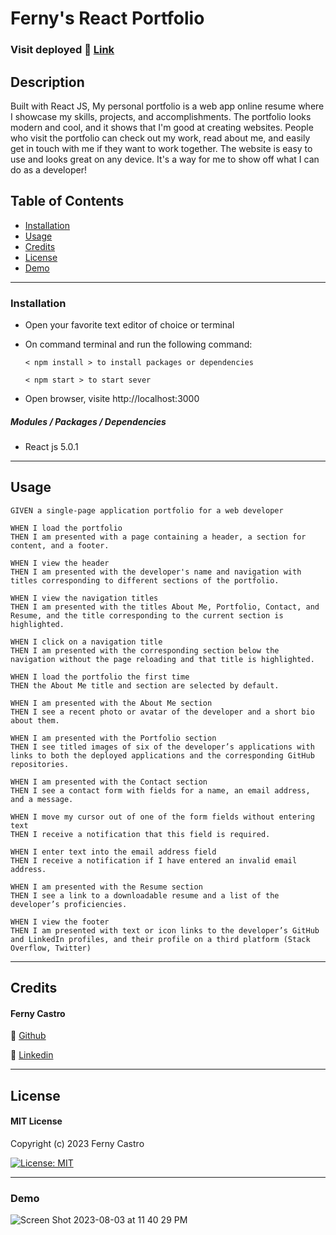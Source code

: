 # Ferny's React Portfolio

### Visit deployed 🔗 [Link](https://fernycastro.com/)

## Description

Built with React JS, My personal portfolio is a web app online resume where I showcase my skills, projects, and accomplishments. The portfolio looks modern and cool, and it shows that I'm good at creating websites. People who visit the portfolio can check out my work, read about me, and easily get in touch with me if they want to work together. The website is easy to use and looks great on any device. It's a way for me to show off what I can do as a developer! 

## Table of Contents

- [Installation](#installation)
- [Usage](#usage)
- [Credits](#credits)
- [License](#license)
- [Demo](#demo)

---
### Installation
- Open your favorite text editor of choice or terminal
- On command terminal and run the following command:

   ``< npm install > to install packages or dependencies``

   ``< npm start > to start sever ``
- Open browser, visite http://localhost:3000

##### **Modules / Packages / Dependencies**

- React js 5.0.1

---
## Usage
```
GIVEN a single-page application portfolio for a web developer

WHEN I load the portfolio
THEN I am presented with a page containing a header, a section for content, and a footer.

WHEN I view the header
THEN I am presented with the developer's name and navigation with titles corresponding to different sections of the portfolio.

WHEN I view the navigation titles
THEN I am presented with the titles About Me, Portfolio, Contact, and Resume, and the title corresponding to the current section is highlighted.

WHEN I click on a navigation title
THEN I am presented with the corresponding section below the navigation without the page reloading and that title is highlighted.

WHEN I load the portfolio the first time
THEN the About Me title and section are selected by default.

WHEN I am presented with the About Me section
THEN I see a recent photo or avatar of the developer and a short bio about them.

WHEN I am presented with the Portfolio section
THEN I see titled images of six of the developer’s applications with links to both the deployed applications and the corresponding GitHub repositories.

WHEN I am presented with the Contact section
THEN I see a contact form with fields for a name, an email address, and a message.

WHEN I move my cursor out of one of the form fields without entering text
THEN I receive a notification that this field is required.

WHEN I enter text into the email address field
THEN I receive a notification if I have entered an invalid email address.

WHEN I am presented with the Resume section
THEN I see a link to a downloadable resume and a list of the developer’s proficiencies.

WHEN I view the footer
THEN I am presented with text or icon links to the developer’s GitHub and LinkedIn profiles, and their profile on a third platform (Stack Overflow, Twitter)
```

---
## Credits

#### Ferny Castro 

🔗 [Github](https://github.com/FernyCastro8)

🔗 [Linkedin](https://www.linkedin.com/in/ferny-castro/)

---
## License

#### MIT License

Copyright (c) 2023 Ferny Castro

[![License: MIT](https://img.shields.io/badge/License-MIT-yellow.svg)](https://opensource.org/licenses/MIT)

---

### Demo
![Screen Shot 2023-08-03 at 11 40 29 PM](https://github.com/FernyCastro8/Ferny_React_Portfolio/assets/124219457/698d0445-d379-44dc-9c1f-a0a23fc92343)
